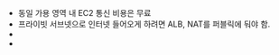 - 동일 가용 영역 내 EC2 통신 비용은 무료
- 프라이빗 서브넷으로 인터넷 들어오게 하려면 ALB, NAT를 퍼블릭에 둬야 함.
- 
- 
<!--stackedit_data:
eyJoaXN0b3J5IjpbNTg3NTg0NTQyLDE0NjIyNzU3MjddfQ==
-->